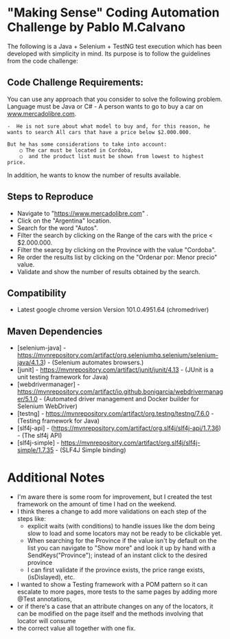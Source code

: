 # "Making Sense" Coding Automation Challenge by Pablo M.Calvano
The following is a Java + Selenium + TestNG test execution which has been developed with simplicity in mind. Its purpose is to follow the guidelines from the code challenge:


## Code Challenge Requirements:
You can use any approach that you consider to solve the following problem. Language must be Java or C# 
	- A person wants to go to buy a car on www.mercadolibre.com.
	
	-  He is not sure about what model to buy and, for this reason, he wants to search All cars that have a price below $2.000.000.  
	
	But he has some considerations to take into account: 
		○ The car must be located in Cordoba,
		○  and the product list must be shown from lowest to highest price. 
In addition, he wants to know the number of results available.


## Steps to Reproduce
- Navigate to "https://www.mercadolibre.com" .
- Click on the "Argentina" location.
- Search for the word "Autos".
- Filter the search by clicking on the Range of the cars with the price < $2.000.000.
- Filter the searcg by clicking on the Province with the value "Cordoba".
- Re order the results list by clicking on the "Ordenar por: Menor precio" value.
- Validate and show the number of results obtained by the search.

## Compatibility
- Latest google chrome version Version 101.0.4951.64 (chromedriver)


## Maven Dependencies
- [selenium-java] - https://mvnrepository.com/artifact/org.seleniumhq.selenium/selenium-java/4.1.3) - (Selenium automates browsers.)
- [junit] - https://mvnrepository.com/artifact/junit/junit/4.13 - (JUnit is a unit testing framework for Java)
- [webdrivermanager] - https://mvnrepository.com/artifact/io.github.bonigarcia/webdrivermanager/5.1.0 -  (Automated driver management and Docker builder for Selenium WebDriver)
- [testng] -  https://mvnrepository.com/artifact/org.testng/testng/7.6.0 - (Testing framework for Java)
- [slf4j-api] - (https://mvnrepository.com/artifact/org.slf4j/slf4j-api/1.7.36) -  (The slf4j API)
- [slf4j-simple] - https://mvnrepository.com/artifact/org.slf4j/slf4j-simple/1.7.35 - (SLF4J Simple binding)
 


# Additional Notes
- I'm aware there is some room for improvement, but I created the test framework on the amount of time I had on the weekend.
- I think theres a change to add more validations on each step of the steps like:
    - explicit waits (with conditions) to handle issues like the dom being slow to load and some locators may not be ready to be clickable yet.
    - When searching for the Province if the value isn't by default on the list you can navigate to "Show more" and look it up by hand with a SendKeys("Province"); instead of an instant click to the desired province
    - I can first validate if the province exists, the price range exists,(isDislayed), etc.
- I wanted to show a Testing framework with a POM pattern so it can escalate to more pages, more tests to the same pages by adding more @Test annotations,
- or if there's a case that an attribute changes on any of the locators, it can be modified on the page itself and the methods involving that locator will consume
- the correct value all together with one fix. 
